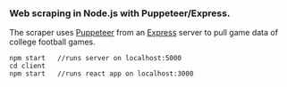 ### Web scraping in Node.js with Puppeteer/Express.

The scraper uses [Puppeteer](https://developer.chrome.com/docs/puppeteer/) from an [Express](https://www.npmjs.com/package/express) server to pull game data of college football games.

```
npm start   //runs server on localhost:5000
cd client
npm start   //runs react app on localhost:3000
```